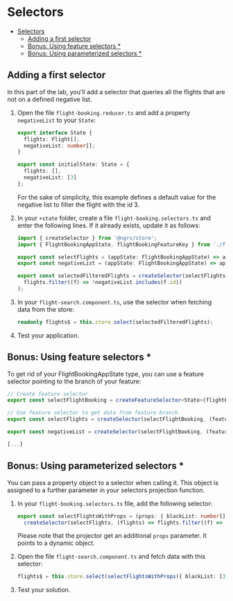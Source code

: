 # Selectors

- [Selectors](#selectors)
  - [Adding a first selector](#adding-a-first-selector)
  - [Bonus: Using feature selectors \*](#bonus-using-feature-selectors-)
  - [Bonus: Using parameterized selectors \*](#bonus-using-parameterized-selectors-)

## Adding a first selector

In this part of the lab, you'll add a selector that queries all the flights that are not on a defined negative list.

1. Open the file `flight-booking.reducer.ts` and add a property `negativeList` to your `State`:

   ```typescript
   export interface State {
     flights: Flight[];
     negativeList: number[];
   }

   export const initialState: State = {
     flights: [],
     negativeList: [3]
   };
   ```

   For the sake of simplicity, this example defines a default value for the negative list to filter the flight with the id 3.

2. In your `+state` folder, create a file `flight-booking.selectors.ts` and enter the following lines. If it already exists, update it as follows:

   ```typescript
   import { createSelector } from '@ngrx/store';
   import { FlightBookingAppState, flightBookingFeatureKey } from './flight-booking.reducer';

   export const selectFlights = (appState: FlightBookingAppState) => appState[flightBookingFeatureKey].flights;
   export const negativeList = (appState: FlightBookingAppState) => appState[flightBookingFeatureKey].negativeList;

   export const selectedFilteredFlights = createSelector(selectFlights, negativeList, (flights, negativeList) =>
     flights.filter((f) => !negativeList.includes(f.id))
   );
   ```

3. In your `flight-search.component.ts`, use the selector when fetching data from the store:

   ```typescript
   readonly flights$ = this.store.select(selectedFilteredFlights);
   ```

4. Test your application.

## Bonus: Using feature selectors \*

To get rid of your FlightBookingAppState type, you can use a feature selector pointing to the branch of your feature:

```typescript
// Create feature selector
export const selectFlightBooking = createFeatureSelector<State>(flightBookingFeatureKey);

// Use feature selector to get data from feature branch
export const selectFlights = createSelector(selectFlightBooking, (featureState) => featureState.flights);

export const negativeList = createSelector(selectFlightBooking, (featureState) => featureState.negativeList);

[...]
```

## Bonus: Using parameterized selectors \*

You can pass a property object to a selector when calling it. This object is assigned to a further parameter in your selectors projection function.

1. In your `flight-booking.selectors.ts` file, add the following selector:

   ```typescript
   export const selectFlightsWithProps = (props: { blackList: number[] }) =>
     createSelector(selectFlights, (flights) => flights.filter((f) => !props.blackList.includes(f.id)));
   ```

   Please note that the projector get an additional `props` parameter. It points to a dynamic object.

2. Open the file `flight-search.component.ts` and fetch data with this selector:

   ```typescript
   flights$ = this.store.select(selectFlightsWithProps({ blackList: [3] }));
   ```

3. Test your solution.
